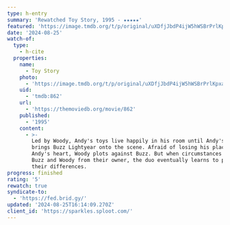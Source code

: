 ```yaml
---
type: h-entry
summary: 'Rewatched Toy Story, 1995 - ★★★★★'
featured: 'https://image.tmdb.org/t/p/original/uXDfjJbdP4ijW5hWSBrPrlKpxab.jpg'
date: '2024-08-25'
watch-of:
  type:
    - h-cite
  properties:
    name:
      - Toy Story
    photo:
      - 'https://image.tmdb.org/t/p/original/uXDfjJbdP4ijW5hWSBrPrlKpxab.jpg'
    uid:
      - 'tmdb:862'
    url:
      - 'https://themoviedb.org/movie/862'
    published:
      - '1995'
    content:
      - >-
        Led by Woody, Andy's toys live happily in his room until Andy's birthday
        brings Buzz Lightyear onto the scene. Afraid of losing his place in
        Andy's heart, Woody plots against Buzz. But when circumstances separate
        Buzz and Woody from their owner, the duo eventually learns to put aside
        their differences.
progress: finished
rating: '5'
rewatch: true
syndicate-to:
  - 'https://fed.brid.gy/'
updated: '2024-08-25T16:14:09.270Z'
client_id: 'https://sparkles.sploot.com/'
---
```


